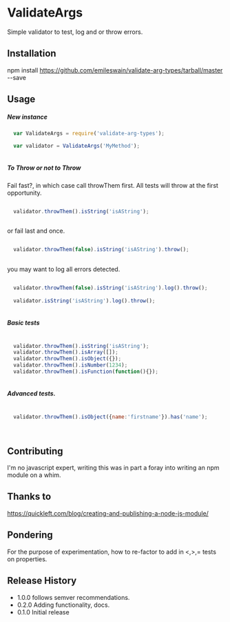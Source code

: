 ValidateArgs
============


Simple validator to test, log and or throw errors.

## Installation

  npm install https://github.com/emileswain/validate-arg-types/tarball/master --save
  

## Usage

##### New instance
```javascript
  var ValidateArgs = require('validate-arg-types');

  var validator = ValidateArgs('MyMethod');
  
```
  
##### To Throw or not to Throw
Fail fast?, in which case call throwThem first. All tests will throw at the first opportunity.

```javascript

  validator.throwThem().isString('isAString');
  
```

or fail last and once.

```javascript

  validator.throwThem(false).isString('isAString').throw();
  
```

you may want to log all errors detected.
```javascript

  validator.throwThem(false).isString('isAString').log().throw();
  
  validator.isString('isAString').log().throw();
  
```  
  
##### Basic tests
```javascript
  
  validator.throwThem().isString('isAString');
  validator.throwThem().isArray([]);
  validator.throwThem().isObject({});
  validator.throwThem().isNumber(1234);
  validator.throwThem().isFunction(function(){});
  
```  
  
##### Advanced tests.

```javascript
  
  validator.throwThem().isObject({name:'firstname'}).has('name');
  
  
```


## Contributing

I'm no javascript expert, writing this was in part a foray into writing an npm module on a whim.

## Thanks to 
https://quickleft.com/blog/creating-and-publishing-a-node-js-module/

## Pondering

For the purpose of experimentation, how to re-factor to add in <,>,= tests on properties.

## Release History

* 1.0.0 follows semver recommendations.
* 0.2.0 Adding functionality, docs.
* 0.1.0 Initial release
